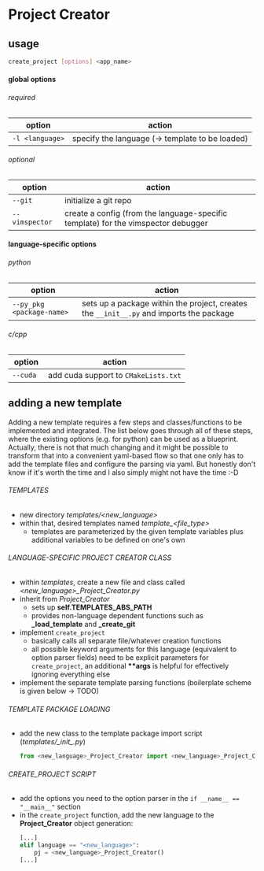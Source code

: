 # Project Creator

## usage

```bash
create_project [options] <app_name>
```

#### global options
###### required
| option | action |
| --- | --- |
| ```-l <language>``` | specify the language (-> template to be loaded) |

###### optional
| option | action |
| --- | --- |
| ```--git``` | initialize a git repo |
| ```--vimspector``` | create a config (from the language-specific template) for the vimspector debugger |

#### language-specific options
###### python

| option | action |
| --- | --- |
| ```--py_pkg <package-name>``` | sets up a package within the project, creates the ```__init__.py``` and imports the package |

###### c/cpp

| option | action |
| --- | --- |
| ```--cuda ``` | add cuda support to ```CMakeLists.txt``` |

## adding a new template

Adding a new template requires a few steps and classes/functions to be 
implemented and integrated. The list below goes through all of these steps, 
where the existing options (e.g. for python) can be used as a blueprint.  
Actually, there is not that much changing and it might be possible to transform 
that into a convenient yaml-based flow so that one only has to add the template 
files and configure the parsing via yaml. But honestly don't know if it's worth 
the time and I also simply might not have the time :-D

###### TEMPLATES
  * new directory *templates/<new_language>*
  * within that, desired templates named *template_<file_type>*
    * templates are parameterized by the given template variables plus 
      additional variables to be defined on one's own
###### LANGUAGE-SPECIFIC PROJECT CREATOR CLASS
  * within *templates*, create a new file and class called 
    *<new_language>_Project_Creator.py*
  * inherit from *Project_Creator*
    * sets up **self.TEMPLATES_ABS_PATH**
    * provides non-language dependent functions such as **_load_template** and **_create_git**
  * implement ```create_project```
    * basically calls all separate file/whatever creation functions
    * all possible keyword arguments for this language (equivalent to option 
      parser fields) need to be explicit parameters for ```create_project```, an 
      additional **\*\*args** is helpful for effectively ignoring everything 
      else
  * implement the separate template parsing functions (boilerplate scheme is 
    given below -> TODO)
###### TEMPLATE PACKAGE LOADING
  * add the new class to the template package import script 
    (*templates/\__init__.py*)
    ```python
    from <new_language>_Project_Creator import <new_language>_Project_Creator
    ```

###### CREATE_PROJECT SCRIPT
  * add the options you need to the option parser in the ```if __name__ == 
    "__main__"``` section
  * in the ```create_project``` function, add the new language to the 
    **Project_Creator** object generation:
    ```python
    [...]
    elif language == "<new_language>":
        pj = <new_language>_Project_Creator()
    [...]
    ```
